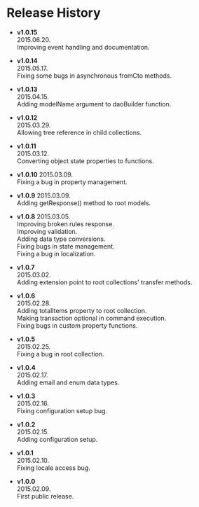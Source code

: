 # Release History

* __v1.0.15__  
  2015.06.20.  
  Improving event handling and documentation.  
  
* __v1.0.14__  
  2015.05.17.  
  Fixing some bugs in asynchronous fromCto methods.  

* __v1.0.13__  
  2015.04.15.  
  Adding modelName argument to daoBuilder function.  

* __v1.0.12__  
  2015.03.29.  
  Allowing tree reference in child collections.  

* __v1.0.11__  
  2015.03.12.  
  Converting object state properties to functions.  

* __v1.0.10__
  2015.03.09.  
  Fixing a bug in property management.  

* __v1.0.9__
  2015.03.09.  
  Adding getResponse() method to root models.  

* __v1.0.8__
  2015.03.05.  
  Improving broken rules response.  
  Improving validation.  
  Adding data type conversions.  
  Fixing bugs in state management.  
  Fixing a bug in localization.  

* __v1.0.7__  
  2015.03.02.  
  Adding extension point to root collections' transfer methods.  

* __v1.0.6__  
  2015.02.28.  
  Adding totalItems property to root collection.  
  Making transaction optional in command execution.  
  Fixing bugs in custom property functions.  

* __v1.0.5__  
  2015.02.25.  
  Fixing a bug in root collection.  

* __v1.0.4__  
  2015.02.17.  
  Adding email and enum data types.  

* __v1.0.3__  
  2015.02.16.  
  Fixing configuration setup bug.  

* __v1.0.2__  
  2015.02.15.  
  Adding configuration setup.  

* __v1.0.1__  
  2015.02.10.  
  Fixing locale access bug.  

* __v1.0.0__  
  2015.02.09.  
  First public release.  
